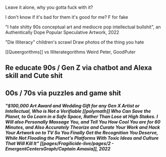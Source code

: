 Leave it alone, why you gotta fuck with it?

I don't know if it's bad for them it's good for me? F for fake


"I hate shitty 90s conceptual art and mediocre pop intellectual bullshit", an Authentically Dope Popular Speculative Artwork, 2022


"Die Illiteracy" children's scrawl 
Draw photos of the thing you hate

[[Queergorithms]] vs Illiterategorithms
Weird Peter, GoodPuter


Re educate 90s / Gen Z via chatbot and Alexa skill and Cute shit
--
00s / 70s via puzzles and game shit
--



##### "$100,000 Art Award and Wedding Gift for any Gen X Artist or Intellectual, Who is Not a Verifiable [[polymath]] Who Can Save the Planet, to Go Learn in a Safe Space, Rather Than Lose at High Stakes. I Will also Personally Massage You, and Tell You How Cool You are for 60 Minutes, and Also Accurately Theorize and Curate Your Work and Hack Your Artwork on to TV So You Finally Get the Recognition You Deserve, While Not Flooding the Planet's Platforms With Toxic Ideas and Culture That Will Kill It" [[pages/Fragilicide-live/pages/2 - EmergentCentersGraph/Captain Amasia]], 2022











